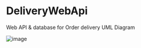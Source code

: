 # DeliveryWebApi
Web API & database for Order delivery
UML Diagram

![image](https://user-images.githubusercontent.com/90777339/172633191-1a3c9047-43fa-4ee0-9eab-6852c7351fd7.png)

